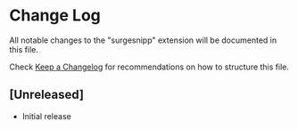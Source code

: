 # Change Log

All notable changes to the "surgesnipp" extension will be documented in this file.

Check [Keep a Changelog](http://keepachangelog.com/) for recommendations on how to structure this file.

## [Unreleased]

- Initial release